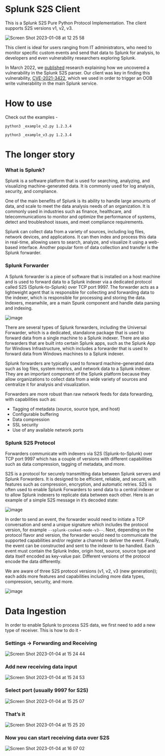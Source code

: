 # Splunk S2S Client
This is a Splunk S2S Pure Python Protocol Implementation. The client supports S2S versions v1, v2, v3. 

![Screen Shot 2023-01-08 at 12 25 58](https://user-images.githubusercontent.com/519424/214026363-cd9dbe4b-34cb-4900-87cf-806e939f26d0.png)

This client is ideal for users ranging from IT administrators, who need to monitor specific custom events and send that data to Splunk for analysis, to developers and even vulnerability researchers exploring Splunk. 

In March 2022, we [published](https://claroty.com/team82/research/splunk-patches-indexer-vulnerability-disclosed-by-team82) research explaining how we uncovered a vulnerability in the Splunk S2S parser. Our client was key in finding this vulnerability, [CVE-2021-3422](https://claroty.com/team82/disclosure-dashboard/cve-2021-3422), which we used in order to trigger an OOB write vulnerability in the main Splunk service.


# How to use
Check out the examples -

```
python3 _example_v2.py 1.2.3.4
```

```
python3 _example_v3.py 1.2.3.4
```

# The longer story
### What is Splunk?
Splunk is a software platform that is used for searching, analyzing, and visualizing machine-generated data. It is commonly used for log analysis, security, and compliance.

One of the main benefits of Splunk is its ability to handle large amounts of data, and scale to meet the data analysis needs of an organization. It is commonly used in industries such as finance, healthcare, and telecommunications to monitor and optimize the performance of systems, detect and troubleshoot issues, and meet compliance requirements.

Splunk can collect data from a variety of sources, including log files, network devices, and applications. It can then index and process this data in real-time, allowing users to search, analyze, and visualize it using a web-based interface. Another popular form of data collection and transfer is the Splunk forwarder.


### Splunk Forwarder
A Splunk forwarder is a piece of software that is installed on a host machine and is used to forward data to a Splunk indexer via a dedicated protocol called S2S (Splunk-to-Splunk) over TCP port 9997. The forwarder acts as a lightweight agent that is responsible for collecting and forwarding data to the indexer, which is responsible for processing and storing the data. Indexers, meanwhile, are a main Spunk component and handle data parsing and indexing. 

![image](https://user-images.githubusercontent.com/519424/214026555-dbf046f6-5b49-4f8d-b12e-3ebc9a888b94.png)


There are several types of Splunk forwarders, including the Universal Forwarder, which is a dedicated, standalone package that is used to forward data from a single machine to a Splunk indexer. There are also forwarders that are built into certain Splunk apps, such as the Splunk App for Windows Infrastructure, which includes a forwarder that is used to forward data from Windows machines to a Splunk indexer.

Splunk forwarders are typically used to forward machine-generated data such as log files, system metrics, and network data to a Splunk indexer. They are an important component of the Splunk platform because they allow organizations to collect data from a wide variety of sources and centralize it for analysis and visualization.

Forwarders are more robust than raw network feeds for data forwarding, with capabilities such as:

* Tagging of metadata (source, source type, and host)
* Configurable buffering
* Data compression
* SSL security
* Use of any available network ports

### Splunk S2S Protocol

Forwarders communicate with indexers via S2S (Splunk-to-Splunk) over TCP port 9997 which has a couple of versions with different capabilities such as data compression, tagging of metadata, and more. 

S2S is a protocol for securely transmitting data between Splunk servers and Splunk Forwarders. It is designed to be efficient, reliable, and secure, with features such as compression, encryption, and automatic retries. S2S is often used to enable Splunk Forwarders to send data to a central indexer or to allow Splunk indexers to replicate data between each other. Here is an example of a simple S2S message in it’s decoded state:

![image](https://user-images.githubusercontent.com/519424/215508360-8b6bbb1c-43ea-4e08-837d-3594c79ae695.png)


In order to send an event, the forwarder would need to initiate a TCP conversation and send a unique signature which includes the protocol version, for example `--splunk-cooked-mode-v3--`. Next, depending on the protocol flavor and version, the forwarder would need to communicate the supported capabilities and/or register a channel to deliver the event. Finally, the event can be constructed and sent to the indexer to be handled. Each event must contain the Splunk Index, origin host, source, source type and data itself encoded as key-value pair. Different versions of the protocol encode the data differently.

We are aware of three S2S protocol versions (v1, v2, v3 (new generation)); each adds more features and capabilities including more data types, compression, security, and more.

![image](https://user-images.githubusercontent.com/519424/214026701-c5745342-1b5e-4c2c-8511-46f2976b04aa.png)


# Data Ingestion
In order to enable Splunk to process S2S data, we first need to add a new type of receiver. This is how to do it - 

### Settings → Forwarding and Receiving
![Screen Shot 2023-01-04 at 15 24 44](https://user-images.githubusercontent.com/519424/214026842-f5ef9e7e-f1a3-4a42-9d1c-8981ef0b2e65.png)

### Add new receiving data input
![Screen Shot 2023-01-04 at 15 24 53](https://user-images.githubusercontent.com/519424/214026885-63e359b9-4cff-4d5f-838c-e40728e23838.png)

### Select port (usually 9997 for S2S)
![Screen Shot 2023-01-04 at 15 25 07](https://user-images.githubusercontent.com/519424/214026893-558a3ace-717a-4f82-9b26-c0ce039c45de.png)

### That’s it
![Screen Shot 2023-01-04 at 15 25 20](https://user-images.githubusercontent.com/519424/214026895-dacbc3a8-41f5-4f1d-b830-243ec316e9f6.png)

### Now you can start receiving data over S2S
![Screen Shot 2023-01-04 at 16 07 02](https://user-images.githubusercontent.com/519424/214026899-83fe3ee2-8c77-44c2-8eaf-6fba4c283002.png)


